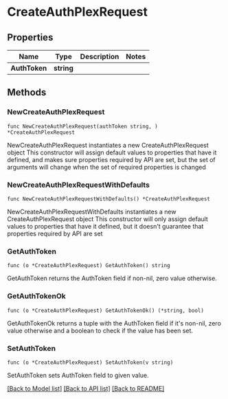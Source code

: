 # CreateAuthPlexRequest

## Properties

Name | Type | Description | Notes
------------ | ------------- | ------------- | -------------
**AuthToken** | **string** |  | 

## Methods

### NewCreateAuthPlexRequest

`func NewCreateAuthPlexRequest(authToken string, ) *CreateAuthPlexRequest`

NewCreateAuthPlexRequest instantiates a new CreateAuthPlexRequest object
This constructor will assign default values to properties that have it defined,
and makes sure properties required by API are set, but the set of arguments
will change when the set of required properties is changed

### NewCreateAuthPlexRequestWithDefaults

`func NewCreateAuthPlexRequestWithDefaults() *CreateAuthPlexRequest`

NewCreateAuthPlexRequestWithDefaults instantiates a new CreateAuthPlexRequest object
This constructor will only assign default values to properties that have it defined,
but it doesn't guarantee that properties required by API are set

### GetAuthToken

`func (o *CreateAuthPlexRequest) GetAuthToken() string`

GetAuthToken returns the AuthToken field if non-nil, zero value otherwise.

### GetAuthTokenOk

`func (o *CreateAuthPlexRequest) GetAuthTokenOk() (*string, bool)`

GetAuthTokenOk returns a tuple with the AuthToken field if it's non-nil, zero value otherwise
and a boolean to check if the value has been set.

### SetAuthToken

`func (o *CreateAuthPlexRequest) SetAuthToken(v string)`

SetAuthToken sets AuthToken field to given value.



[[Back to Model list]](../README.md#documentation-for-models) [[Back to API list]](../README.md#documentation-for-api-endpoints) [[Back to README]](../README.md)


